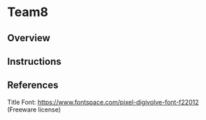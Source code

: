 # Team8
## Overview

## Instructions

## References
Title Font: https://www.fontspace.com/pixel-digivolve-font-f22012 (Freeware license)